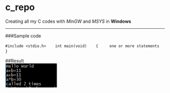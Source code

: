 # c_repo
Creating all my C codes with *MinGW* and *MSYS* in **Windows**             

-----------------------------------------------------------------------------

###Sample code


` #include <stdio.h>   
int main(void)   
{    
       one or more statements     
       } `             
        
##Result         
![Results](/output.PNG?raw=true "Result")      
